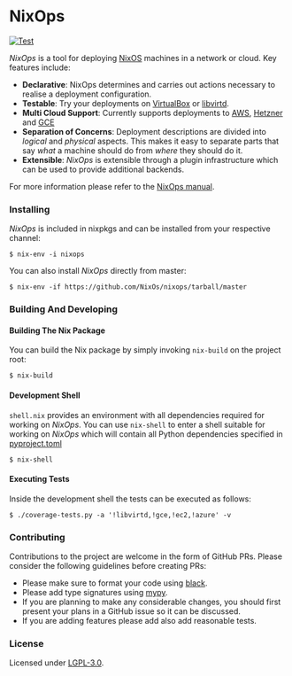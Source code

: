 # NixOps

[![Test](https://github.com/NixOS/nixops/workflows/CI/badge.svg)](https://github.com/NixOS/nixops/actions)

_NixOps_ is a tool for deploying [NixOS](https://nixos.org) machines in a network or cloud. Key features include:

- **Declarative**: NixOps determines and carries out actions necessary to realise a deployment configuration.
- **Testable**: Try your deployments on [VirtualBox](https://github.com/nix-community/nixops-vbox) or [libvirtd](https://github.com/nix-community/nixops-libvirtd).
- **Multi Cloud Support**: Currently supports deployments to [AWS](https://github.com/NixOS/nixops-aws), [Hetzner](https://github.com/NixOS/nixops-hetzner) and [GCE](https://github.com/AmineChikhaoui/nixops-gce)
- **Separation of Concerns**: Deployment descriptions are divided into _logical_ and _physical_ aspects. This makes it easy to separate parts that say _what_ a machine should do from _where_ they should do it.
- **Extensible**: _NixOps_ is extensible through a plugin infrastructure which can be used to provide additional backends.

For more information please refer to the [NixOps manual](https://nixos.org/nixos/manual/).

### Installing

_NixOps_ is included in nixpkgs and can be installed from your respective channel:

```
$ nix-env -i nixops
```

You can also install _NixOps_ directly from master:

```
$ nix-env -if https://github.com/NixOs/nixops/tarball/master
```

### Building And Developing

#### Building The Nix Package

You can build the Nix package by simply invoking `nix-build` on the project root:

```
$ nix-build
```

#### Development Shell

`shell.nix` provides an environment with all dependencies required for working on _NixOps_. You can use `nix-shell` to
enter a shell suitable for working on _NixOps_ which will contain all Python dependencies specified in [pyproject.toml](./pyproject.toml)

```
$ nix-shell
```

#### Executing Tests

Inside the development shell the tests can be executed as follows:

```
$ ./coverage-tests.py -a '!libvirtd,!gce,!ec2,!azure' -v
```

### Contributing

Contributions to the project are welcome in the form of GitHub PRs. Please consider the following guidelines before creating PRs:

- Please make sure to format your code using [black](https://github.com/psf/black).
- Please add type signatures using [mypy](http://mypy-lang.org/).
- If you are planning to make any considerable changes, you should first present your plans in a GitHub issue so it can be discussed.
- If you are adding features please add also add reasonable tests.

### License

Licensed under [LGPL-3.0](./COPYING).
